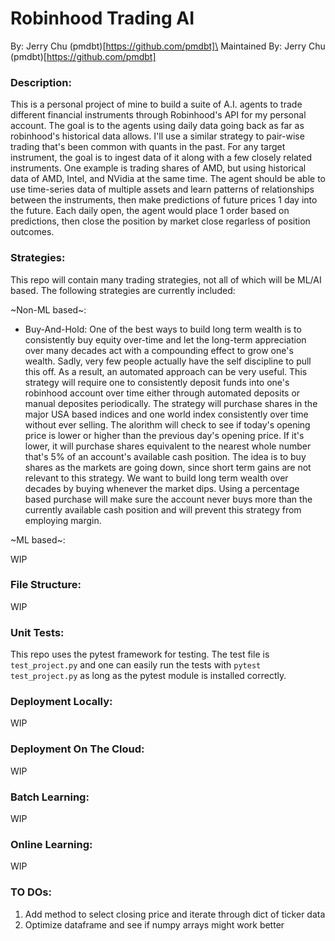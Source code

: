 # Robinhood Trading AI

By: Jerry Chu (pmdbt)[https://github.com/pmdbt]\
Maintained By: Jerry Chu (pmdbt)[https://github.com/pmdbt]

### Description:

This is a personal project of mine to build a suite of A.I. agents to trade different financial instruments through Robinhood's API for my personal account. The goal is to the agents using daily data going back as far as robinhood's historical data allows. I'll use a similar strategy to pair-wise trading that's been common with quants in the past. For any target instrument, the goal is to ingest data of it along with a few closely related instruments. One example is trading shares of AMD, but using historical data of AMD, Intel, and NVidia at the same time. The agent should be able to use time-series data of multiple assets and learn patterns of relationships between the instruments, then make predictions of future prices 1 day into the future. Each daily open, the agent would place 1 order based on predictions, then close the position by market close regarless of position outcomes.


### Strategies:

This repo will contain many trading strategies, not all of which will be
ML/AI based. The following strategies are currently included:

~Non-ML based~:

- Buy-And-Hold: One of the best ways to build long term wealth is to consistently
buy equity over-time and let the long-term appreciation over many decades act
with a compounding effect to grow one's wealth. Sadly, very few people actually
have the self discipline to pull this off. As a result, an automated approach
can be very useful. This strategy will require one to consistently deposit funds
into one's robinhood account over time either through automated deposits or
manual deposites periodically. The strategy will purchase shares in the major
USA based indices and one world index consistently over time without ever selling.
The alorithm will check to see if today's opening price is lower or higher than
the previous day's opening price. If it's lower, it will purchase shares equivalent
to the nearest whole number that's 5% of an account's available cash position. The
idea is to buy shares as the markets are going down, since short term gains are
not relevant to this strategy. We want to build long term wealth over decades
by buying whenever the market dips. Using a percentage based purchase will make
sure the account never buys more than the currently available cash position and
will prevent this strategy from employing margin.

~ML based~:

WIP

### File Structure:
WIP

### Unit Tests:

This repo uses the pytest framework for testing. The test file is `test_project.py`
and one can easily run the tests with `pytest test_project.py` as long as the pytest
module is installed correctly.

### Deployment Locally:
WIP

### Deployment On The Cloud:
WIP

### Batch Learning:
WIP

### Online Learning:
WIP

### TO DOs:

1. Add method to select closing price and iterate through dict of ticker data
2. Optimize dataframe and see if numpy arrays might work better


